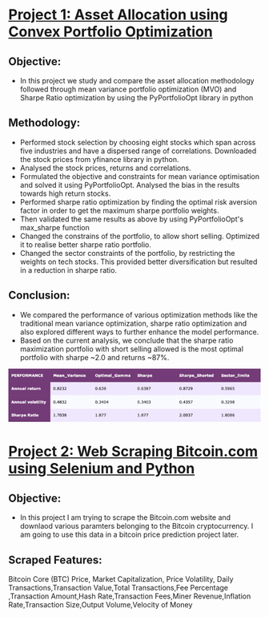 # [Project 1: Asset Allocation using Convex Portfolio Optimization](https://github.com/Shreyav29/Portfolio_Optimization)
## Objective: 
- In this project we study and compare the asset allocation methodology followed through mean variance portfolio optimization (MVO) and Sharpe Ratio optimization by using the PyPortfolioOpt library in python 

## Methodology: 
- Performed stock selection by choosing eight stocks which span across five industries and have a dispersed range of correlations. Downloaded the stock prices from yfinance library in python. 
- Analysed the stock prices, returns and correlations. 
- Formulated the objective and constraints for mean variance optimisation and solved it using PyPortfolioOpt. Analysed the bias in the results towards high return stocks. 
- Performed sharpe ratio optimization by finding the optimal risk aversion factor in order to get the maximum sharpe portfolio weights. 
- Then validated the same results as above by using PyPortfolioOpt's max_sharpe function 
- Changed the constrains of the portfolio, to allow short selling. Optimized it to realise better sharpe ratio portfolio. 
- Changed the sector constraints of the portfolio, by restricting the weights on tech stocks. This provided better diversification but resulted in a reduction in sharpe ratio. 

## Conclusion: 
- We compared the performance of various optimization methods like the traditional mean variance optimization, sharpe ratio optimization and also explored different ways to further enhance the model performance.
- Based on the current analysis, we conclude that the sharpe ratio maximization portfolio with short selling allowed is the most optimal portfolio with sharpe ~2.0 and returns ~87%.

![](/Image/port_stats.png)


# [Project 2: Web Scraping Bitcoin.com using Selenium and Python](https://github.com/Shreyav29/WebScrapingBitcoin.com)

## Objective:
- In this project I am trying to scrape the Bitcoin.com website and downlaod various paramters belonging to the Bitcoin cryptocurrency. I am going to use this data in a bitcoin price prediction project later. 

## Scraped Features: 
Bitcoin Core (BTC) Price, Market Capitalization, Price Volatility, Daily Transactions,Transaction Value,Total Transactions,Fee Percentage ,Transaction Amount,Hash Rate,Transaction Fees,Miner Revenue,Inflation Rate,Transaction Size,Output Volume,Velocity of Money
